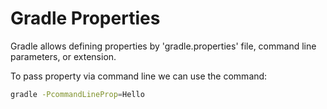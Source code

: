 # Gradle Properties

Gradle allows defining properties by 'gradle.properties' file, command line parameters, or extension.

To pass property via command line we can use the command:
```bash
gradle -PcommandLineProp=Hello
```